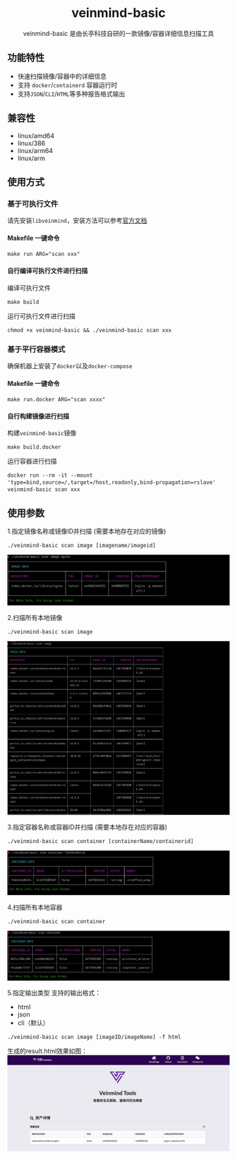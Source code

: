 <h1 align="center"> veinmind-basic </h1>

<p align="center">
veinmind-basic 是由长亭科技自研的一款镜像/容器详细信息扫描工具 
</p>

## 功能特性

- 快速扫描镜像/容器中的详细信息
- 支持 `docker`/`containerd` 容器运行时
- 支持`JSON`/`CLI`/`HTML`等多种报告格式输出

## 兼容性

- linux/amd64
- linux/386
- linux/arm64
- linux/arm

## 使用方式

### 基于可执行文件

请先安装`libveinmind`，安装方法可以参考[官方文档](https://github.com/chaitin/libveinmind)
#### Makefile 一键命令

```
make run ARG="scan xxx"
```
#### 自行编译可执行文件进行扫描

编译可执行文件
```
make build
```
运行可执行文件进行扫描
```
chmod +x veinmind-basic && ./veinmind-basic scan xxx 
```
### 基于平行容器模式
确保机器上安装了`docker`以及`docker-compose`
#### Makefile 一键命令
```
make run.docker ARG="scan xxxx"
```
#### 自行构建镜像进行扫描
构建`veinmind-basic`镜像
```
make build.docker
```
运行容器进行扫描
```
docker run --rm -it --mount 'type=bind,source=/,target=/host,readonly,bind-propagation=rslave' veinmind-basic scan xxx
```

## 使用参数

1.指定镜像名称或镜像ID并扫描 (需要本地存在对应的镜像)

```
./veinmind-basic scan image [imagename/imageid]
```
![](../../../docs/veinmind-basic/basic_scan_image_1.jpeg)

2.扫描所有本地镜像

```
./veinmind-basic scan image
```
![](../../../docs/veinmind-basic/basic_scan_image_2.jpeg)

3.指定容器名称或容器ID并扫描 (需要本地存在对应的容器)
```
./veinmind-basic scan container [containerName/containerid]
```
![](../../../docs/veinmind-basic/basic_scan_container_1.jpeg)

4.扫描所有本地容器
```
./veinmind-basic scan container
```
![](../../../docs/veinmind-basic/basic_scan_container_2.jpeg)

5.指定输出类型
  支持的输出格式：
- html
- json
- cli（默认）
```
./veinmind-basic scan image [imageID/imageName] -f html
```
生成的result.html效果如图：
![](../../../docs/veinmind-basic/basic_format_1.jpg)
